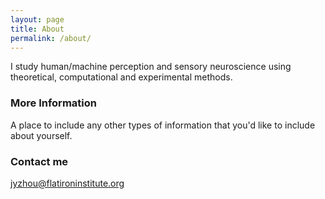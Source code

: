```yaml
---
layout: page
title: About
permalink: /about/
---
```


I study human/machine perception and sensory neuroscience using theoretical, computational and experimental methods.

### More Information

A place to include any other types of information that you'd like to include about yourself.

### Contact me

[jyzhou@flatironinstitute.org](mailto:jyzhou@flatironinstitute.org)

